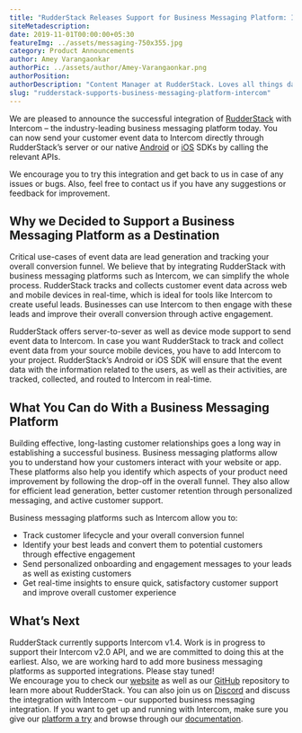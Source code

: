 ```yaml
---
title: "RudderStack Releases Support for Business Messaging Platform: Intercom"
siteMetadescription:
date: 2019-11-01T00:00:00+05:30
featureImg: ../assets/messaging-750x355.jpg
category: Product Announcements
author: Amey Varangaonkar
authorPic: ../assets/author/Amey-Varangaonkar.png
authorPosition: 
authorDescription: "Content Manager at RudderStack. Loves all things data. Manchester United, music, and sci-fi fan, among other things."
slug: "rudderstack-supports-business-messaging-platform-intercom"
---
```

We are pleased to announce the successful integration of [RudderStack](https://rudderstack.com) with Intercom – the industry-leading business messaging platform today. You can now send your customer event data to Intercom directly through RudderStack’s server or our native [Android](https://github.com/rudderlabs/rudder-integration-intercom-android) or [iOS](https://github.com/rudderlabs/rudder-integration-intercom-ios) SDKs by calling the relevant APIs.

We encourage you to try this integration and get back to us in case of any issues or bugs. Also, feel free to contact us if you have any suggestions or feedback for improvement.  

**Why we Decided to Support a Business Messaging Platform as a Destination**
----------------------------------------------------------------------------

Critical use-cases of event data are lead generation and tracking your overall conversion funnel. We believe that by integrating RudderStack with business messaging platforms such as Intercom, we can simplify the whole process. RudderStack tracks and collects customer event data across web and mobile devices in real-time, which is ideal for tools like Intercom to create useful leads. Businesses can use Intercom to then engage with these leads and improve their overall conversion through active engagement. 

RudderStack offers server-to-sever as well as device mode support to send event data to Intercom. In case you want RudderStack to track and collect event data from your source mobile devices, you have to add Intercom to your project. RudderStack’s Android or iOS SDK will ensure that the event data with the information related to the users, as well as their activities, are tracked, collected, and routed to Intercom in real-time.  

**What You Can do With a Business Messaging Platform**
------------------------------------------------------

Building effective, long-lasting customer relationships goes a long way in establishing a successful business. Business messaging platforms allow you to understand how your customers interact with your website or app. These platforms also help you identify which aspects of your product need improvement by following the drop-off in the overall funnel. They also allow for efficient lead generation, better customer retention through personalized messaging, and active customer support.  

Business messaging platforms such as Intercom allow you to:

*   Track customer lifecycle and your overall conversion funnel
*   Identify your best leads and convert them to potential customers through effective engagement
*   Send personalized onboarding and engagement messages to your leads as well as existing customers
*   Get real-time insights to ensure quick, satisfactory customer support and improve overall customer experience

**What’s Next**
---------------

RudderStack currently supports Intercom v1.4. Work is in progress to support their Intercom v2.0 API, and we are committed to doing this at the earliest. Also, we are working hard to add more business messaging platforms as supported integrations. Please stay tuned!  
We encourage you to check our [website](https://rudderstack.com/) as well as our [GitHub](https://github.com/rudderlabs/rudder-server) repository to learn more about RudderStack. You can also join us on [Discord](https://discordapp.com/invite/xNEdEGw) and discuss the integration with Intercom – our supported business messaging integration. If you want to get up and running with Intercom, make sure you give our [platform a try](https://app.rudderlabs.com/signup) and browse through our [documentation](https://docs.rudderstack.com/destinations).